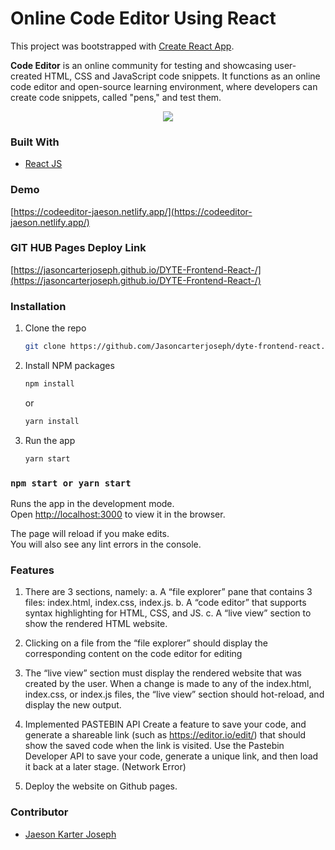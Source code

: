 # Online Code Editor Using React

This project was bootstrapped with [Create React App](https://github.com/facebook/create-react-app).

**Code Editor** is an online community for testing and showcasing user-created HTML, CSS and JavaScript code snippets. It functions as an online code editor and open-source learning environment, where developers can create code snippets, called "pens," and test them.

<p align="center">
  <img  src="https://i.ibb.co/M9B2K6v/Code-Editor.jpg">
</p>

### Built With
* [React JS](https://reactjs.org)


### Demo
[https://codeeditor-jaeson.netlify.app/](https://codeeditor-jaeson.netlify.app/)

### GIT HUB Pages Deploy Link
[https://jasoncarterjoseph.github.io/DYTE-Frontend-React-/](https://jasoncarterjoseph.github.io/DYTE-Frontend-React-/)

### Installation

1. Clone the repo
   ```sh
   git clone https://github.com/Jasoncarterjoseph/dyte-frontend-react.git
   ```
2. Install NPM packages
   ```sh
   npm install
   ```
   or 
   
     ```sh
   yarn install
   ```
3. Run the app
   ```sh
   yarn start
   ```
### `npm start or yarn start`

Runs the app in the development mode.\
Open [http://localhost:3000](http://localhost:3000) to view it in the browser.

The page will reload if you make edits.\
You will also see any lint errors in the console.

### Features

1.	There are 3 sections, namely:
  a.	A “file explorer” pane that contains 3 files: index.html, index.css, index.js.
  b.	A “code editor” that supports syntax highlighting for HTML, CSS, and JS.
  c.	A “live view” section to show the rendered HTML website.
  
2.	Clicking on a file from the “file explorer” should display the corresponding content on the code editor for editing

3.	The “live view” section must display the rendered website that was created by the user. When a change is made to any of the index.html, index.css, or index.js files, the “live view” section should hot-reload, and display the new output.

4. Implemented PASTEBIN API 
  Create a feature to save your code, and generate a shareable link (such as https://editor.io/edit/<unique-id>) that should show the saved code when the link is visited. Use the Pastebin Developer API to save your code, generate a unique link, and then load it back at a later stage.
  (Network Error)
 
5. Deploy the website on Github pages.


### Contributor

* [Jaeson Karter Joseph](https://www.youtube.com/c/JCJTube)

